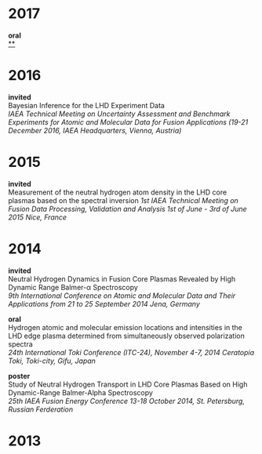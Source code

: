 # 2017
**oral**  
[**](https://nucleus.iaea.org/sites/fusionportal/Pages/2nd%20TM%20on%20Fusion%20Data%20processing/General-Information.aspx)


# 2016
**invited**  
Bayesian Inference for the LHD Experiment Data  
*IAEA Technical Meeting on Uncertainty Assessment and Benchmark Experiments for Atomic and Molecular Data for Fusion Applications (19-21 December 2016, IAEA Headquarters, Vienna, Austria)*


# 2015
**invited**  
Measurement of the neutral hydrogen atom density in the LHD core plasmas based on the spectral inversion
*1st IAEA Technical Meeting on Fusion Data Processing, Validation and Analysis
1st of June - 3rd of June 2015
Nice, France*

# 2014
**invited**  
Neutral Hydrogen Dynamics in Fusion Core
Plasmas Revealed by High Dynamic Range
Balmer-α Spectroscopy  
*9th International Conference on Atomic and Molecular Data and Their Applications
from 21 to 25 September 2014
Jena, Germany*

**oral**  
Hydrogen atomic and molecular emission locations and intensities in the LHD edge plasma determined from simultaneously observed polarization spectra  
*24th International Toki Conference (ITC-24), November 4-7, 2014
Ceratopia Toki, Toki-city, Gifu, Japan*

**poster**  
Study of Neutral Hydrogen Transport in LHD Core Plasmas
Based on High Dynamic-Range Balmer-Alpha Spectroscopy  
*25th IAEA Fusion Energy Conference
13-18 October 2014, St. Petersburg, Russian Ferderation*

# 2013
